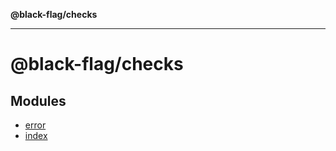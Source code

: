 **@black-flag/checks**

---

# @black-flag/checks

## Modules

- [error][1]
- [index][2]

[1]: error/README.md
[2]: index/README.md
